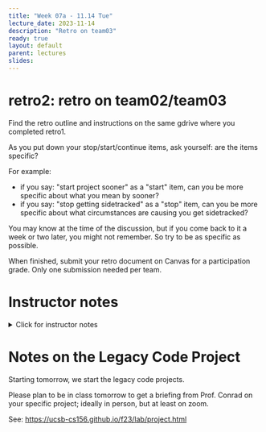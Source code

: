 ```yaml
---
title: "Week 07a - 11.14 Tue"
lecture_date: 2023-11-14
description: "Retro on team03"
ready: true
layout: default
parent: lectures
slides: 
---
```


# retro2: retro on team02/team03

Find the retro outline and instructions on the same gdrive where you completed retro1.

As you put down your stop/start/continue items, ask yourself: are the items specific?

For example:
- if you say: "start project sooner" as a "start" item, can you be more specific about what you mean by sooner?
- if you say: "stop getting sidetracked" as a "stop" item, can you be more specific about what circumstances are causing you get sidetracked?

You may know at the time of the discussion, but if you come back to it a week or two later, you might not remember.
So try to be as specific as possible.

When finished, submit your retro document on Canvas for a participation grade.  Only one submission needed per team.

# Instructor notes

<details markdown="1">
<summary>
Click for instructor notes
</summary>
  
* Be sure that the google drive folders are populated with the retro worksheet.
* Set up the Canvas assignment (see below)

Important instructions for the 
* Be sure that the Canvas assignment is initially set to "Group" with "Assign Grades to Students Individually" **NOT** checked, like this:
  <img width="425" alt="image" src="https://github.com/ucsb-cs156/f23/assets/1119017/677f9555-df16-4f46-b959-3987ebcfc1b9">
* Then, only **after** assigning the grades for ALL groups, uncheck that box and change the grades of students that didn't participate, or whose participation should not earn full credit, like this:
  <img width="456" alt="image" src="https://github.com/ucsb-cs156/f23/assets/1119017/98e58e8c-1c69-4482-af77-0aab93e737b0">

Here's why that sequence is important if you want to maximize efficiency:
* If you don't check the group grade box, then each student must submit individually, and you have to grade each student individually (bad for both student and instructor)
* If you check the group grade box, but also check the grade students individually box, then you have to grade each student individually. (ok for student, but bad for instructor)
* But if you follow the workflow above, then only one student has to submit for the whole team (good for student), and then you can grade at the group level (12-16 grades instead of 72-96 grades, good for instructor!) and since the normal case is all team members getting the same score, you can then just put in the exceptions (the few individuals with something other than the shared group grade) individually.

One caution: if you don't check the "individual grade" box BEFORE starting to change individual grades, then any change you make to an individual grades *automatically impacts everyone on the team". For example, if you give the team a 95, but then give team member Bob a zero, then all six members of the team get the zero: not good!  Instead, check the "Assign Grades to Students Individually" box after grading all teams, but before modifying any individuals grade. Then it all works as you intend: you grade each group, then only grade the individuals that are "exceptions".

The only bad thing about this workflow is that you may need to manually keep track of the individual exceptions in a separate document or spreadsheet as you make your first grading pass; there isn't any way I know of within canvas to make those notations on the first pass as long as "Assign Grades to Students Individually" is still unchecked.

</details>

# Notes on the Legacy Code Project

Starting tomorrow, we start the legacy code projects.

Please plan to be in class tomorrow to get a briefing from Prof. Conrad on your specific project; ideally in person, but at least on zoom.

See: <https://ucsb-cs156.github.io/f23/lab/project.html>
